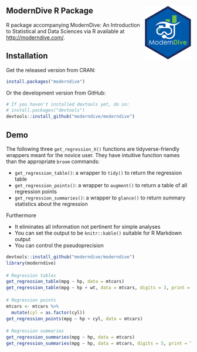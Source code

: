 
ModernDive R Package <img src="images/hex_blue_text.png" align="right" width=125 />
-----------------------------------------------------------------------------------

R package accompanying ModernDive: An Introduction to Statistical and Data Sciences via R available at <http://moderndive.com/>.

Installation
------------

Get the released version from CRAN:

``` r
install.packages("moderndive")
```

Or the development version from GitHub:

``` r
# If you haven't installed devtools yet, do so:
# install.packages("devtools")
devtools::install_github("moderndive/moderndive")
```

Demo
----

The following three `get_regression_X()` functions are tidyverse-friendly wrappers meant for the novice user. They have intuitive function names than the appropriate `broom` commands:

-   `get_regression_table()`: a wrapper to `tidy()` to return the regression table
-   `get_regression_points()`: a wrapper to `augment()` to return a table of all regression points
-   `get_regression_summaries()`: a wrapper to `glance()` to return summary statistics about the regression

Furthermore

-   It eliminates all information not pertinent for simple analyses
-   You can set the output to be `knitr::kable()` suitable for R Markdown output
-   You can control the pseudoprecision

``` r
devtools::install_github("moderndive/moderndive")
library(moderndive)

# Regression tables
get_regression_table(mpg ~ hp, data = mtcars)
get_regression_table(mpg ~ hp + wt, data = mtcars, digits = 3, print = TRUE)

# Regression points
mtcars <- mtcars %>% 
  mutate(cyl = as.factor(cyl))
get_regression_points(mpg ~ hp + cyl, data = mtcars)

# Regression summaries
get_regression_summaries(mpg ~ hp, data = mtcars)
get_regression_summaries(mpg ~ hp, data = mtcars, digits = 5, print = TRUE)
```
